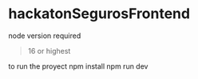 # hackatonSegurosFrontend

node version required
> 16 or highest

to run the proyect 
npm install
npm run dev